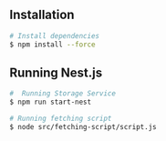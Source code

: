 ## Installation

```bash
# Install dependencies
$ npm install --force
```

## Running Nest.js

```bash
#  Running Storage Service
$ npm run start-nest

# Running fetching script
$ node src/fetching-script/script.js

```

